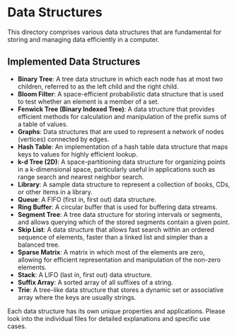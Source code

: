 # Data Structures

This directory comprises various data structures that are fundamental for storing and managing data efficiently in a computer.

## Implemented Data Structures

- **Binary Tree**: A tree data structure in which each node has at most two children, referred to as the left child and the right child.
- **Bloom Filter**: A space-efficient probabilistic data structure that is used to test whether an element is a member of a set.
- **Fenwick Tree (Binary Indexed Tree)**: A data structure that provides efficient methods for calculation and manipulation of the prefix sums of a table of values.
- **Graphs**: Data structures that are used to represent a network of nodes (vertices) connected by edges.
- **Hash Table**: An implementation of a hash table data structure that maps keys to values for highly efficient lookup.
- **k-d Tree (2D)**: A space-partitioning data structure for organizing points in a k-dimensional space, particularly useful in applications such as range search and nearest neighbor search.
- **Library**: A sample data structure to represent a collection of books, CDs, or other items in a library.
- **Queue**: A FIFO (first in, first out) data structure.
- **Ring Buffer**: A circular buffer that is used for buffering data streams.
- **Segment Tree**: A tree data structure for storing intervals or segments, and allows querying which of the stored segments contain a given point.
- **Skip List**: A data structure that allows fast search within an ordered sequence of elements, faster than a linked list and simpler than a balanced tree.
- **Sparse Matrix**: A matrix in which most of the elements are zero, allowing for efficient representation and manipulation of the non-zero elements.
- **Stack**: A LIFO (last in, first out) data structure.
- **Suffix Array**: A sorted array of all suffixes of a string.
- **Trie**: A tree-like data structure that stores a dynamic set or associative array where the keys are usually strings.

Each data structure has its own unique properties and applications. Please look into the individual files for detailed explanations and specific use cases.
